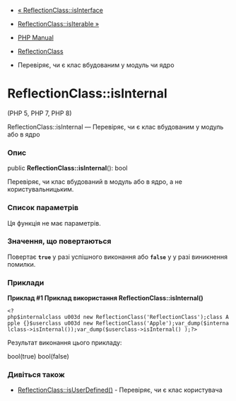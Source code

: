 - [« ReflectionClass::isInterface](reflectionclass.isinterface.md)
- [ReflectionClass::isIterable »](reflectionclass.isiterable.md)

- [PHP Manual](index.md)
- [ReflectionClass](class.reflectionclass.md)
- Перевіряє, чи є клас вбудованим у модуль чи ядро

# ReflectionClass::isInternal

(PHP 5, PHP 7, PHP 8)

ReflectionClass::isInternal — Перевіряє, чи є клас вбудованим у
модуль або в ядро

### Опис

public **ReflectionClass::isInternal**(): bool

Перевіряє, чи клас вбудований в модуль або в ядро, а не
користувальницьким.

### Список параметрів

Ця функція не має параметрів.

### Значення, що повертаються

Повертає **`true`** у разі успішного виконання або **`false`** у
у разі виникнення помилки.

### Приклади

**Приклад #1 Приклад використання **ReflectionClass::isInternal()****

` <?php$internalclass u003d new ReflectionClass('ReflectionClass');class Apple {}$userclass u003d new ReflectionClass('Apple');var_dump($internalclass->isInternal());var_dump($userclass->isInternal() );?> `

Результат виконання цього прикладу:

bool(true)
bool(false)

### Дивіться також

- [ReflectionClass::isUserDefined()](reflectionclass.isuserdefined.md) -
Перевіряє, чи є клас користувача
